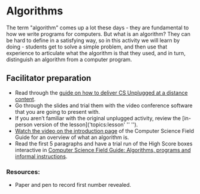 # Algorithms

The term "algorithm" comes up a lot these days - they are fundamental to how we write programs for computers.
But what is an algorithm?
They can be hard to define in a satisfying way, so in this activity we will learn by doing - students get to solve a simple problem, and then use that experience to articulate what the algorithm is that they used, and in turn, distinguish an algorithm from a computer program.

## Facilitator preparation

- Read through the [guide on how to deliver CS Unplugged at a distance content]('at_a_distance:delivery-guide').
- Go through the slides and trial them with the video conference software that you are going to present with.
- If you aren’t familiar with the original unplugged activity, review the [in-person version of the lesson]('topics:lesson' '' '').
- [Watch the video on the introduction page](https://www.csfieldguide.org.nz/en/chapters/algorithms/) of the Computer Science Field Guide for an overview of what an algorithm is.
- Read the first 5 paragraphs and have a trial run of the High Score boxes interactive in [Computer Science Field Guide: Algorithms, programs and informal instructions](https://www.csfieldguide.org.nz/en/chapters/algorithms/whats-the-big-picture/#algorithms-programs-and-informal-instructions).

### Resources:

- Paper and pen to record first number revealed.
